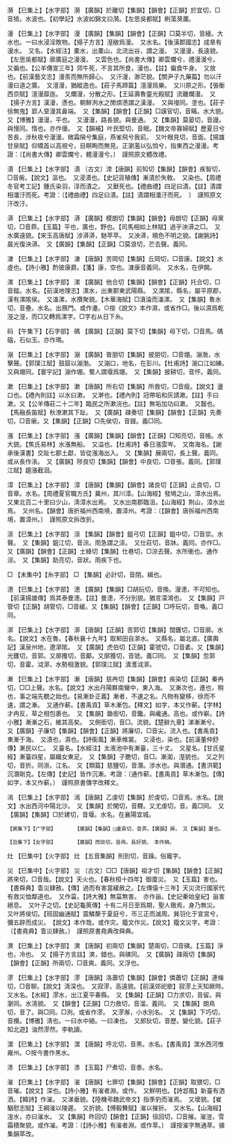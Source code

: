 <!-- { "loadSidebar": true } -->
漪	【巳集上】【水字部】	漪	【廣韻】於離切【集韻】【韻會】【正韻】於宜切，□音猗。水波也。【初學記】水波如錦文曰漪。【左思吳都賦】刷蕩漪瀾。

漫	【巳集上】【水字部】	漫	【廣韻】【集韻】【韻會】【正韻】□莫半切，音縵。大水也。一曰水浸淫敗物。【揚子方言】溼敝爲漫。　又水名。【後漢郡國志】成臯有漫水。　又名。【水經注】橐水，出橐山，北流出谷，謂之漫。　又漫漫，長遠貌。【左思吳都賦】廓廣庭之漫漫。　又雲色也。【尚書大傳】卿雲爛兮，禮漫漫兮。　又徧也。【公羊傳宣三年】郊牛死，不言其所食，漫也。【註】徧食牛身。　又放也。【前漢藝文志】漫羨而無所歸心。　又汗漫，渺茫貌。【關尹子九藥篇】勿以汗漫曰道之廣。　又澶漫，猶縱逸也。【莊子馬蹄篇】澶漫爲樂。　又川原之形。【張衡西京賦】澶漫靡迤。　又爛漫，分散之形。【王延壽魯靈光殿賦】流離爛漫。　又【揚子方言】漢漫，懣也。朝鮮洌水之閒煩懣謂之漢漫。　又與墁同。塗也。【莊子徐無鬼】郢人堊漫其鼻端。　又【集韻】【韻會】【正韻】□謨官切，音瞞。水大貌。　又【博雅】漫漫，平也。　又漫漫，路長貌。與曼通。　又【集韻】莫晏切，音謾。與慢同。惰也。亦作僈。　又【韻補】叶民堅切，音眠。【魏文帝寡婦賦】歷夏日兮苦長，涉秋夜兮漫漫。微霜隕兮集庭，燕雀飛兮我前。　又叶眼見切，音面。【揚雄甘泉賦】仰矯首以高視兮，目瞑眴而無見。正瀏濫以弘惝兮，指東西之漫漫。考證：〔【尚書大傳】卿雲爛兮，體漫漫兮。〕　謹照原文體改禮。 

漬	【巳集上】【水字部】	漬	〔古文〕洓【唐韻】前知切【集韻】【韻會】疾智切，□音胔。【說文】漚也。　又浸漬也。【史記貨殖傳】漸漬於失敎。　又染也。【周禮冬官考工記】鍾氏染羽，淳而漬之。　又獸死也。【禮曲禮】四足曰漬。【註】漬謂相瀸汙而死。考證：〔【禮曲禮】四足曰漬。【註】漬謂相瀸汙而死。　〕　謹照原文汗改汙。 

漭	【巳集上】【水字部】	漭	【廣韻】模朗切【集韻】【韻會】母朗切【正韻】母黨切，□音莽。【玉篇】平也，廣也，野也。【司馬相如上林賦】過乎泱漭之□。　又水廣遠貌。【宋玉高唐賦】涉漭漭，馳苹苹。　又泱漭，曉色不明之貌。【謝朓詩】晨光復泱漭。　又【廣韻】【集韻】【正韻】□莫浪切，芒去聲。義同。

漮	【巳集上】【水字部】	漮	【唐韻】苦岡切【集韻】丘岡切，□音康。【說文】水虛也。【詩小雅】酌彼康爵。【箋】康，空也。漮康音義同。　又水名，在伊闕。

漯	【巳集上】【水字部】	漯	【廣韻】他合切【集韻】【韻會】【正韻】托合切，□音錔。水名。【前漢地理志】漯水，出東郡東武陽縣。　又漯隂，縣名，屬平原郡，漢有漯隂侯。　又滀漯，水攢聚貌。【木華海賦】□濆淪而滀漯。　又【集韻】魯水切，音壘。水名。出鴈門。或作灅。○按《說文》本作濕，或省作□。後以濕爲乾溼之溼，而□又轉爲漯字。□字右从日下糸。

码	【午集下】【石字部】	碼	【廣韻】【正韻】莫下切【集韻】母下切，□音馬。碼碯，石似玉。亦作瑪。

漰	【巳集上】【水字部】	漰	【廣韻】普朋切【集韻】披朋切，□音堋。漰渤，水擊聲。【郭璞江賦】鼓窟以漰渤。　又漰口，地名，在彭川。【杜甫詩】漰口江如練。　又與堋同。【寰宇記】漰作堋。蜀人謂堰爲堋。　又【集韻】披耕切，音怦。義同。

漱	【巳集上】【水字部】	漱	【唐韻】所右切【集韻】所救切，□音瘦。【說文】盪口也。【禮內則註】以水曰漱。　又澣也。【禮內則】冠帶垢和灰請漱。【註】手曰漱。又【公羊傳莊二十二年】臨民之所漱浣也。【註】無垢加功曰漱。　又齧也。【馬融長笛賦】秋潦漱其下趾。　又【廣韻】疎奏切【集韻】【韻會】【正韻】先奏切，□音瘶。又【集韻】【正韻】□先侯切，音鎪。義□同。

漲	【巳集上】【水字部】	漲	【廣韻】【集韻】【韻會】【正韻】□知亮切，音帳。水大貌。【焦氏易林】水漲無船。　又溢也。【杜甫詩】春日漲雲岑。　又南海名。【謝承後漢書】交趾七郡土獻，皆從漲海出入。　又【集韻】展兩切，長上聲。義同。或从長作涱。　又【廣韻】陟良切【集韻】【韻會】中良切，□音張。義同。【郭璞江賦】趨漲截洄。

漳	【巳集上】【水字部】	漳	【唐韻】【集韻】【韻會】諸良切【正韻】止良切，□音章。水名。【周禮夏官職方氏】冀州，其川漳。【山海經】發鳩之山，漳水出焉。又東北百二十里曰少山，淸漳水出焉。　又水出南郡臨沮。【山海經】荆山，漳水出焉。　又州名。【韻會】唐折福州西南境，置漳州。考證：〔【韻會】唐拆福州西南境，置漳州。〕　謹照原文拆改折。 

漴	【巳集上】【水字部】	漴	【集韻】【韻會】鉏弓切【正韻】鉏中切，□音崇。水聲。　又【集韻】鉏江切，音淙。雨急謂之漴。　又仕莊切，音牀。義同。亦作□。　又【廣韻】【韻會】【正韻】士絳切【集韻】仕巷切，□淙去聲。水所衝也。通作淙。　又【集韻】助亮切，音狀。雨疾下也。

□	【未集中】【糸字部】	□	【集韻】必計切，音閉。緝也。

漶	【巳集上】【水字部】	漶	【廣韻】【集韻】□胡玩切，音換。漫漶，不可知也。【前漢揚雄傳】爲其泰曼漶。【註】曼漶，不分別貌。猶言濛鴻也。　又【集韻】戸管切【正韻】胡管切，□音緩。又【集韻】【韻會】【正韻】□呼玩切，音喚。義□同。

漷	【巳集上】【水字部】	漷	【唐韻】【正韻】苦郭切【集韻】闊鑊切，□音廓。水名。【說文】水在魯。【春秋襄十九年】取邾田自漷水。　又縣名，屬北直。【廣輿記】漢泉州地，遼漷隂。　又【廣韻】虎伯切【正韻】霍虢切，□音砉。又【集韻】光鑊切，音郭。又廓擭切，音鄺。又廓獲切，音虢。義□同。　又【集韻】忽郭切，音霍。泧漷，水勢相激貌。【郭璞江賦】潰濩泧漷。

漸	【巳集上】【水字部】	漸	【唐韻】慈冉切【集韻】【韻會】疾染切【正韻】秦冉切，□□上聲。水名。【說文】水出丹陽黟南蠻中，東入海。　又漸次也，進也，稍也，事之端先覩之始也。【易漸卦正義】漸者，不速之名。凡物有變移，徐而不速，謂之漸。　又通作蔪。【書禹貢】草木漸包。【釋文】如字，本又作蔪。【字林】才冉反，草之相包裹也。　又【集韻】鋤銜切，音鑱。與巉通。高也。或作嶄。【詩小雅】漸漸之石，維其高矣。　又側銜切，音□。流貌。【楚辭九章】涕漸漸兮。　又【廣韻】子廉切【集韻】【韻會】【正韻】將廉切，□音尖。流入也。【書禹貢】東漸于海。　又漬也，濕也。【詩衞風】漸車帷裳。　又浸也，染也。【前漢董仲舒傳】漸民以仁。　又臺名。【水經注】太液池中有漸臺，三十丈。　又星名。【甘氏星經】漸臺四星，屬織女東足。　又【集韻】子艷切，音□。漸洳，溼貌也。　又之列切，音折。同浙。江名。　又【類篇】慈鹽切，音潛。涉水也。與潛通。【書洪範】沉潛剛克。【左傳】【史記】皆作沉漸。考證：〔通作蔪。【書禹貢】草木漸包。【傳】如字，本又作蔪。〕　謹照原書傳字改釋文。 

漹	【巳集上】【水字部】	漹	【唐韻】乙虔切【集韻】於虔切，□音焉。水名。【說文】水出西河中陽北沙。　又【集韻】於閑切，音黫。又尤虔切，音。義□同。　又【廣韻】【集韻】□於建切，音堰。水名。在襄陽宜城。

	【寅集下】【广字部】		【廣韻】【集韻】□盧貢切，音弄。【廣韻】屏。　又【集韻】厦也。

	【丑集下】【女字部】		【廣韻】而琰切，音冉。長好貌。　本作姌。

灶	【巳集中】【火字部】	灶	【五音集韻】則到切，音躁。俗竈字。

災	【巳集中】【火字部】	災	〔古文〕□□【唐韻】祖才切【集韻】【韻會】【正韻】將來切，□音哉。【說文】天火也。【春秋桓十四年】御廩災。　又【玉篇】害也。【書舜典】眚災肆赦。【傳】過而有害當緩赦之。【左傳僖十三年】天災流行國家代有救災恤鄰道也。　又作菑。【詩大雅】無菑無害。　亦作甾。【史記秦始皇紀】甾害絕息。　又叶子之切。【史記龜筴傳】十有二月日至爲期，聖人徹焉，身乃無災。　又叶將侯切。【班固幽通賦】震鱗漦于夏庭兮，帀三正而滅周。巽羽化于宣宮兮，彌五辟而成災。　【說文】本作烖。或作灾。籀文作災。【說文】籀文災字。考證：〔【書堯典】眚災肆赦。〕　謹照原書堯典改舜典。 

漺	【巳集上】【水字部】	漺	【唐韻】初兩切【集韻】楚兩切，□音磢。【玉篇】淨也，冷也。　又【揚子方言註】漺，錯也。與磢同。　又【廣韻】疎兩切【集韻】【韻會】【正韻】所兩切，□音爽。義同。又浮也。

漻	【巳集上】【水字部】	漻	【唐韻】洛蕭切【集韻】【韻會】憐蕭切【正韻】連條切，□音聊。【說文】淸深也。　又寂漻，高遠貌。【前漢郊祀歌】寂漻上天知厥時。　又水名。【水經】漻水，出江夏平春縣。　又【集韻】【正韻】□力求切，音留。與瀏同。水淸貌。　又【韻會】【正韻】□力救切，音溜。義同。　又【集韻】朗鳥切，音了。與□同。□洌。或省作漻。　又漻澥，小水別名。　又【集韻】下巧切，音攪。【博雅】淸也。一曰水中絕。一曰凍也。　又郎狄切，音歷。變化貌。【莊子知北遊】油然漻然。李軌讀。

潶	【巳集上】【水字部】	潶	【唐韻】呼北切，音黑。水名。【書禹貢】潶水西河惟雍州。○按今書作黑水。

潻	【巳集上】【水字部】	潻	【玉篇】尸煮切，音黍。水名。

漼	【巳集上】【水字部】	漼	【唐韻】七罪切【集韻】【韻會】【正韻】取猥切，□音璀。【說文】深也。【詩小雅】有漼者淵。或作。　又鮮明也。【詩邶風】新臺有洒洒。【韓詩】作漼。　又涕垂貌。【陸機弔魏武帝文】指季豹而漼焉。　又壞貌。【崔駰慰志賦】王綱漼以陵遲。　又折貌。【傅毅舞賦】漼以摧折。　又水名。【山海經】湟水，亦曰漼水。　又【集韻】昨回切【韻會】【正韻】徂回切，□音摧。漼溰，雪霜積聚貌。或作凗。考證：〔【詩小雅】有漼者淵。或作萃。〕　謹按漼字無通萃。據集韻萃改。 

